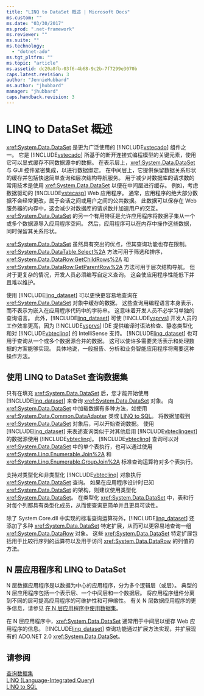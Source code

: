 ```yaml
---
title: "LINQ to DataSet 概述 | Microsoft Docs"
ms.custom: ""
ms.date: "03/30/2017"
ms.prod: ".net-framework"
ms.reviewer: ""
ms.suite: ""
ms.technology: 
  - "dotnet-ado"
ms.tgt_pltfrm: ""
ms.topic: "article"
ms.assetid: dc20a8fb-03f6-4b68-9c2b-7f7299e3070b
caps.latest.revision: 3
author: "JennieHubbard"
ms.author: "jhubbard"
manager: "jhubbard"
caps.handback.revision: 3
---
```

# LINQ to DataSet 概述
<xref:System.Data.DataSet> 是更为广泛使用的 [!INCLUDE[vstecado](../../../../includes/vstecado-md.md)] 组件之一。 它是 [!INCLUDE[vstecado](../../../../includes/vstecado-md.md)] 所基于的断开连接式编程模型的关键元素，使用它可以显式缓存不同数据源中的数据。 在表示层上，<xref:System.Data.DataSet> 与 GUI 控件紧密集成，以进行数据绑定。 在中间层上，它提供保留数据关系形状的缓存并包括快速简单查询和层次结构导航服务。  用于减少对数据库的请求数的常用技术是使用 <xref:System.Data.DataSet> 以便在中间层进行缓存。  例如，考虑数据驱动的 [!INCLUDE[vstecasp](../../../../includes/vstecasp-md.md)] Web 应用程序。  通常，应用程序的绝大部分数据不会经常更改，属于会话之间或用户之间的公共数据。  此数据可以保存在 Web 服务器的内存中，这会减少对数据库的请求数并加速用户的交互。  <xref:System.Data.DataSet> 的另一个有用特征是允许应用程序将数据子集从一个或多个数据源导入应用程序空间。  然后，应用程序可以在内存中操作这些数据，同时保留其关系形状。  
  
 <xref:System.Data.DataSet> 虽然具有突出的优点，但其查询功能也存在限制。  <xref:System.Data.DataTable.Select%2A> 方法可用于筛选和排序，<xref:System.Data.DataRow.GetChildRows%2A> 和 <xref:System.Data.DataRow.GetParentRow%2A> 方法可用于层次结构导航。  但对于更复杂的情况，开发人员必须编写自定义查询。  这会使应用程序性能低下并且难以维护。  
  
 使用 [!INCLUDE[linq_dataset](../../../../includes/linq-dataset-md.md)] 可以更快更容易地查询在 <xref:System.Data.DataSet> 对象中缓存的数据。  这些查询用编程语言本身表示，而不表示为嵌入在应用程序代码中的字符串。  这意味着开发人员不必学习单独的查询语言。  此外，[!INCLUDE[linq_dataset](../../../../includes/linq-dataset-md.md)] 可使 [!INCLUDE[vsprvs](../../../../includes/vsprvs-md.md)] 开发人员的工作效率更高，因为 [!INCLUDE[vsprvs](../../../../includes/vsprvs-md.md)] IDE 提供编译时语法检查、静态类型化和对 [!INCLUDE[vbteclinq](../../../../includes/vbteclinq-md.md)] 的 IntelliSense 支持。  [!INCLUDE[linq_dataset](../../../../includes/linq-dataset-md.md)] 也可用于查询从一个或多个数据源合并的数据。  这可以使许多需要灵活表示和处理数据的方案能够实现。  具体地说，一般报告、分析和业务智能应用程序将需要这种操作方法。  
  
## 使用 LINQ to DataSet 查询数据集  
 只有在填充 <xref:System.Data.DataSet> 后，您才能开始使用 [!INCLUDE[linq_dataset](../../../../includes/linq-dataset-md.md)] 来查询 <xref:System.Data.DataSet> 对象。 向 <xref:System.Data.DataSet> 中加载数据有多种方法，如使用 <xref:System.Data.Common.DataAdapter> 类或 [LINQ to SQL](../../../../docs/framework/data/adonet/sql/linq/index.md)。  将数据加载到 <xref:System.Data.DataSet> 对象后，可以开始查询数据。  使用 [!INCLUDE[linq_dataset](../../../../includes/linq-dataset-md.md)] 来表述查询类似于对其他启用 [!INCLUDE[vbteclinqext](../../../../includes/vbteclinqext-md.md)] 的数据源使用 [!INCLUDE[vbteclinq](../../../../includes/vbteclinq-md.md)]。  [!INCLUDE[vbteclinq](../../../../includes/vbteclinq-md.md)] 查询可以对 <xref:System.Data.DataSet> 中的单个表执行，也可以通过使用 <xref:System.Linq.Enumerable.Join%2A> 和 <xref:System.Linq.Enumerable.GroupJoin%2A> 标准查询运算符对多个表执行。  
  
 支持对类型化和非类型化 [!INCLUDE[vbteclinq](../../../../includes/vbteclinq-md.md)] 对象执行 <xref:System.Data.DataSet> 查询。  如果在应用程序设计时已知 <xref:System.Data.DataSet> 的架构，则建议使用类型化 <xref:System.Data.DataSet>。 在类型化 <xref:System.Data.DataSet> 中，表和行对每个列都具有类型化成员，从而使查询更简单并且更具可读性。  
  
 除了 System.Core.dll 中实现的标准查询运算符外，[!INCLUDE[linq_dataset](../../../../includes/linq-dataset-md.md)] 还添加了多种 <xref:System.Data.DataSet> 特定扩展，从而可以更容易地查询一组 <xref:System.Data.DataRow> 对象。  这些 <xref:System.Data.DataSet> 特定扩展包括用于比较行序列的运算符以及用于访问 <xref:System.Data.DataRow> 的列值的方法。  
  
## N 层应用程序和 LINQ to DataSet  
 N 层数据应用程序是以数据为中心的应用程序，分为多个逻辑层（或层）。  典型的 N 层应用程序包括一个表示层、一个中间层和一个数据层。  将应用程序组件分离到不同的层可提高应用程序的可维护性和可伸缩性。  有关 N 层数据应用程序的更多信息，请参见 [在 N 层应用程序中使用数据集](../Topic/Work%20with%20datasets%20in%20n-tier%20applications.md)。  
  
 在 N 层应用程序中，<xref:System.Data.DataSet> 通常用于中间层以缓存 Web 应用程序的信息。  [!INCLUDE[linq_dataset](../../../../includes/linq-dataset-md.md)] 查询功能通过扩展方法实现，并扩展现有的 ADO.NET 2.0 <xref:System.Data.DataSet>。  
  
## 请参阅  
 [查询数据集](../../../../docs/framework/data/adonet/querying-datasets-linq-to-dataset.md)   
 [LINQ \(Language\-Integrated Query\)](../Topic/LINQ%20\(Language-Integrated%20Query\).md)   
 [LINQ to SQL](../../../../docs/framework/data/adonet/sql/linq/index.md)